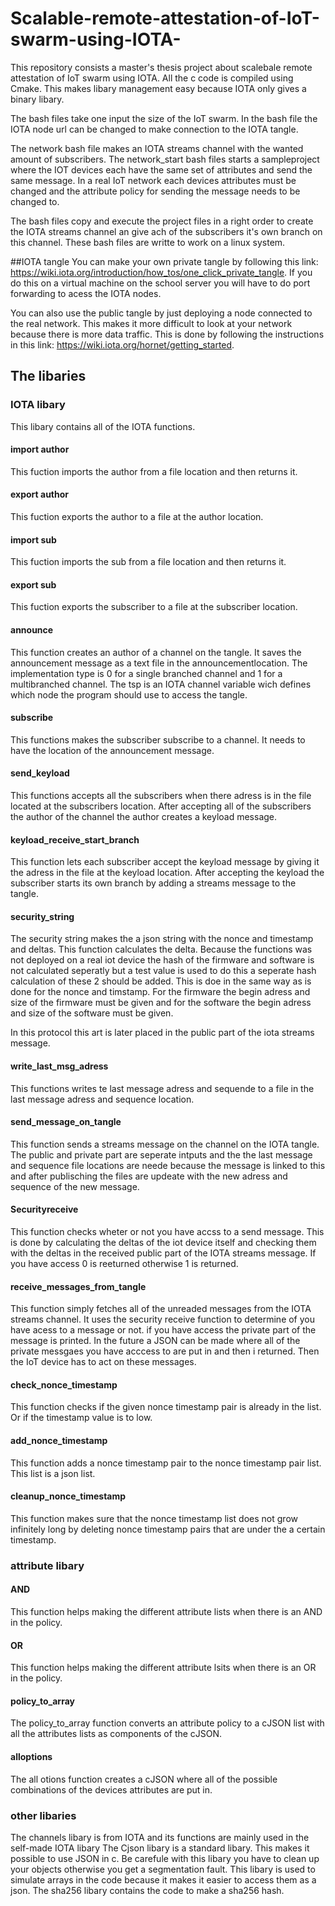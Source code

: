 # Scalable-remote-attestation-of-IoT-swarm-using-IOTA-

This repository consists a master's thesis project about scalebale remote attestation of IoT swarm using IOTA.
All the c code is compiled using Cmake. This makes libary management easy because IOTA only gives a binary libary.

The bash files take one input the size of the IoT swarm. In the bash file the IOTA node url can be changed to make connection to the IOTA tangle.

The network bash file makes an IOTA streams channel with the wanted amount of subscribers.
The network_start bash files starts a sampleproject where the IOT devices each have the same set of attributes and send the same message. In a real IoT network each devices attributes must be changed and the attribute policy for sending the message needs to be changed to. 

The bash files copy and execute the project files in a right order to create the IOTA streams channel an give ach of the subscribers it's own branch on this channel. These bash files are writte to work on a linux system.

##IOTA tangle
You can make your own private tangle by following this link: https://wiki.iota.org/introduction/how_tos/one_click_private_tangle. If you do this on a virtual machine on the school server you will have to do port forwarding to acess the IOTA nodes.

You can also use the public tangle by just deploying a node connected to the real network. This makes it more difficult to look at your network because there is more data traffic. This is done by following the instructions in this link: https://wiki.iota.org/hornet/getting_started. 

## The libaries
### IOTA libary 
This libary contains all of the IOTA functions.

#### import author
This fuction imports the author from a file location and then returns it.

#### export author
This fuction exports the author to a file at the author location.

#### import sub
This fuction imports the sub from a file location and then returns it.

#### export sub
This fuction exports the subscriber to a file at the subscriber location.

#### announce
This function creates an author of a channel on the tangle. It saves the announcement message as a text file in the announcementlocation. The implementation type is 0 for a single branched channel and 1 for a multibranched channel. The tsp is an IOTA channel variable wich defines which node the program should use to access the tangle.

#### subscribe 
This functions makes the subscriber subscribe to a channel. It needs to have the location of the announcement message. 

#### send_keyload
This functions accepts all the subscribers when there adress is in the file located at the subscribers location. After accepting all of the subscribers the author of the channel the author creates a keyload message.

#### keyload_receive_start_branch 
This function lets each subscriber accept the keyload message by giving it the adress in the file at the keyload location. After accepting the keyload the subscriber starts its own branch by adding a streams message to the tangle.

#### security_string
The security string makes the a json string with the nonce and timestamp and deltas. This function calculates the delta. Because the functions was not deployed on a real iot device the hash of the firmware and software is not calculated seperatly but a test value is used to do this a seperate hash calculation of these 2 should be added. This is doe in the same way as is done for the nonce and timstamp. For the firmware the begin adress and size of the firmware must be given and for the software the begin adress and size of the software must be given. 

In this protocol this art is later placed in the public part of the iota streams message.

#### write_last_msg_adress
This functions writes te last message adress and sequende  to a file in the last message adress and sequence location.

#### send_message_on_tangle 
This function sends a streams message on the channel on the IOTA tangle. The public and private part are seperate intputs and the the last message and sequence file locations are neede because the message is linked to this and after publisching the files are updeate with the new adress and sequence of the new message.

#### Securityreceive
This function checks wheter or not you have accss to a send message. This is done by calculating the deltas of the iot device itself and checking them with the deltas in the received public part of the IOTA streams message. If you have access 0 is reeturned otherwise 1 is returned.

#### receive_messages_from_tangle
This function simply fetches all of the unreaded messages from the IOTA streams channel. It uses the security receive function to determine of you have acess to a message or not. if you have access the private part of the message is printed. In the future a JSON can be made where all of the private messgaes you have acccess to are put in and then i returned. Then the IoT device has to act on these messages. 

#### check_nonce_timestamp
This function checks if the given nonce timestamp pair is already in the list. Or if the timestamp value is to low.

#### add_nonce_timestamp
This function adds a nonce timestamp pair to the nonce timestamp pair list. This list is a json list.

#### cleanup_nonce_timestamp 
This function makes sure that the nonce timestamp list does not grow infinitely long by deleting nonce timestamp pairs  that are under the a certain timestamp.

### attribute libary 

#### AND
This function helps making the different attribute lists when there is an AND in the policy.

#### OR
This function helps making the different attribute lsits when there is an OR in the policy.


#### policy_to_array 
The policy_to_array function converts an attribute policy to a cJSON list with all the attributes lists as components of the cJSON.

#### alloptions 
The all otions function creates a cJSON where all of the possible combinations of the devices attributes are put in.

### other libaries
The channels libary is from IOTA and its functions are mainly used in the self-made IOTA libary 
The Cjson libary is a standard libary. This makes it possible to use JSON in c. Be carefule with this libary you have to clean up your objects otherwise you get a segmentation fault. This libary is used to simulate arrays in the code because it makes it easier to access them as a json. 
The sha256 libary contains the code to make a sha256 hash.
